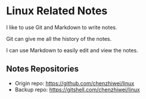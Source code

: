 # Linux Related Notes

I like to use Git and Markdown to write notes.

Git can give me all the history of the notes.

I can use Markdown to easily edit and view the notes.

## Notes Repositories

* Origin repo: <https://github.com/chenzhiwei/linux>
* Backup repo: <https://gitshell.com/chenzhiwei/linux>
